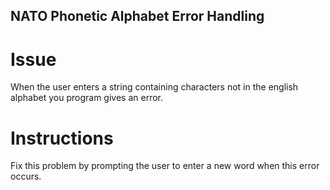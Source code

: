 ## NATO Phonetic Alphabet Error Handling

# Issue

When the user enters a string containing characters not in the english alphabet you program gives an error.


# Instructions

Fix this problem by prompting the user to enter a new word when this error occurs.
